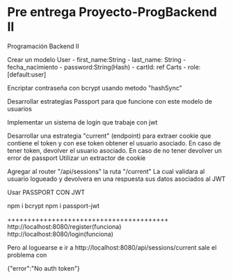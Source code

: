 # Pre entrega Proyecto-ProgBackend II
Programación Backend II

Crear un modelo User
    - first_name:String
    - last_name: String
    - fecha_nacimiento
    - password:String(Hash)
    - cartId: ref Carts
    - role: [default:user]

Encriptar contraseña con bcrypt usando metodo "hashSync"

Desarrollar estrategias Passport para que funcione con este modelo de usuarios

Implementar un sistema de login que trabaje con jwt

Desarrollar una estrategia "current" (endpoint) para extraer cookie que contiene el token y con ese token obtener el usuario asociado.
En caso de tener token, devolver el usuario asociado.
En caso de no tener devolver un error de passport 
Utilizar un extractor de cookie

Agregar al router "/api/sessions" la ruta "/current"
La cual validara al usuario logueado y devolvera en una respuesta sus datos asociados al JWT

Usar PASSPORT CON JWT

npm i bcrypt 
npm i passport-jwt

++++++++++++++++++++++++++++++++++++++++
http://localhost:8080/register(funciona)
http://localhost:8080/login(funciona)

Pero al loguearse e ir a 
http://localhost:8080/api/sessions/current sale el problema con 

{"error":"No auth token"}

